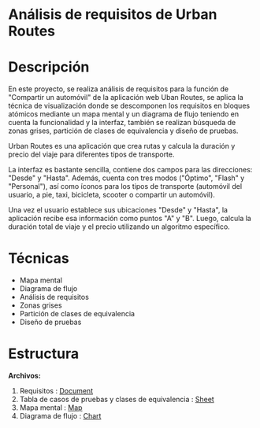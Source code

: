 # Análisis de requisitos de Urban Routes

# Descripción

En este proyecto, se realiza análisis de requisitos para la función de "Compartir un automóvil" de la aplicación web Uban Routes, se aplica la técnica de visualización donde se descomponen los requisitos en bloques atómicos mediante un mapa mental y un diagrama de flujo teniendo en cuenta la funcionalidad y la interfaz, también se realizan búsqueda de zonas grises, partición de clases de equivalencia y diseño de pruebas.
 
Urban Routes es una aplicación que crea rutas y calcula la duración y precio del viaje para diferentes tipos de transporte.

La interfaz es bastante sencilla, contiene dos campos para las direcciones: "Desde" y "Hasta". Además, cuenta con tres modos ("Óptimo", "Flash" y "Personal"), así como íconos para los tipos de transporte (automóvil del usuario, a pie, taxi, bicicleta, scooter o compartir un automóvil).

Una vez el usuario establece sus ubicaciones "Desde" y "Hasta", la aplicación recibe esa información como puntos "A" y "B". Luego, calcula la duración total de viaje y el precio utilizando un algoritmo específico.

# Técnicas

* Mapa mental
* Diagrama de flujo
* Análisis de requisitos
* Zonas grises
* Partición de clases de equivalencia
* Diseño de pruebas

# Estructura

<strong>Archivos:</strong>

1. Requisitos : [Document](https://practicum-content.s3.us-west-1.amazonaws.com/new-markets/qa-sprint-2/ESP/2_Requisitos_para_compartir_un_automvil_en_Urban_Routes.pdf)
2. Tabla de casos de pruebas y clases de equivalencia :  [Sheet](https://docs.google.com/spreadsheets/d/1gQ750J437ykJjCzmMFoJVV_cVkZhXM6B/edit?usp=sharing&ouid=105660489015748579866&rtpof=true&sd=true)
3. Mapa mental : [Map](https://drive.google.com/file/d/1Ko2J97uRsgmLiQdMJcp2g2xRbkJL6Egq/view?usp=sharing)
4. Diagrama de flujo : [Chart](https://drive.google.com/file/d/1a9YtilnOibxwfRH4SGPwl-LeUEuyVaTa/view?usp=sharing)


